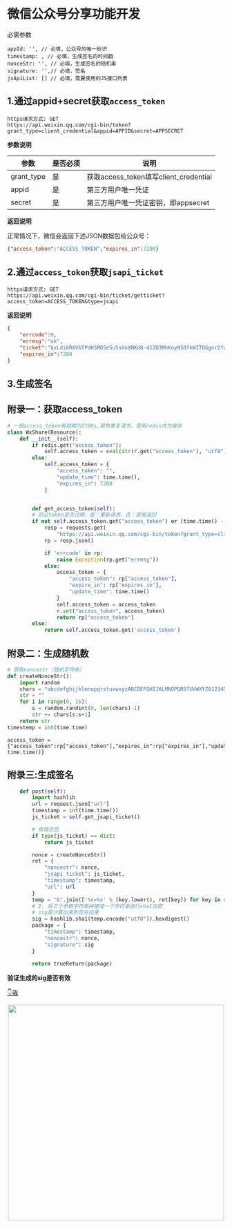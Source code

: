 # 微信公众号分享功能开发

必需参数

```
appId: '', // 必填，公众号的唯一标识
timestamp: , // 必填，生成签名的时间戳
nonceStr: '', // 必填，生成签名的随机串
signature: '',// 必填，签名
jsApiList: [] // 必填，需要使用的JS接口列表
```

## 1.通过appid+secret获取`access_token`

```
https请求方式: GET
https://api.weixin.qq.com/cgi-bin/token?grant_type=client_credential&appid=APPID&secret=APPSECRET
```

**参数说明**

| 参数       | 是否必须 | 说明                                  |
| ---------- | -------- | ------------------------------------- |
| grant_type | 是       | 获取access_token填写client_credential |
| appid      | 是       | 第三方用户唯一凭证                    |
| secret     | 是       | 第三方用户唯一凭证密钥，即appsecret   |

**返回说明**

正常情况下，微信会返回下述JSON数据包给公众号：

```json
{"access_token":"ACCESS_TOKEN","expires_in":7200}
```



## 2.通过`access_token`获取`jsapi_ticket`

```
https请求方式: GET
https://api.weixin.qq.com/cgi-bin/ticket/getticket?access_token=ACCESS_TOKEN&type=jsapi
```

**返回说明**

```json
{
    "errcode":0,
    "errmsg":"ok",
    "ticket":"bxLdikRXVbTPdHSM05e5u5sUoXNKd8-41ZO3MhKoyN5OfkWITDGgnr2fwJ0m9E8NYzWKVZvdVtaUgWvsdshFKA",
    "expires_in":7200
}
```

## 3.生成签名



## 附录一：获取access_token

```python
# 一般access_token有效期为7200s,避免重复请求，使用redis作为缓存
class WxShare(Resource):
    def __init__(self):
        if redis.get("access_token"):
            self.access_token = eval(str(r.get("access_token"), "utf8"))
        else:
            self.access_token = {
                "access_token": "",
                "update_time": time.time(),
                "expires_in": 7200
            }


        def get_access_token(self):
        # 验证token是否过期，是：重新请求，否：直接返回
        if not self.access_token.get("access_token") or (time.time() - self.access_token.get('update_time')) > self.access_token.get('expire_in'):
            resp = requests.get(
                "https://api.weixin.qq.com/cgi-bin/token?grant_type=client_credential&appid=%s&secret=%s" % (appID, appSecrete))
            rp = resp.json()

            if 'errcode' in rp:
                raise Exception(rp.get("errmsg"))
            else:
                access_token = {
                    "access_token": rp["access_token"],
                    "expire_in": rp["expires_in"],
                    "update_time": time.time()
                }
                self.access_token = access_token
                r.set("access_token", access_token)
                return rp["access_token"]
        else:
            return self.access_token.get('access_token')
```

## 附录二：生成随机数

```python
# 获取noncestr（随机字符串）
def createNonceStr():
    import random
    chars = "abcdefghijklmnopqrstuvwxyzABCDEFGHIJKLMNOPQRSTUVWXYZ0123456789"
    str = ""
    for i in range(0, 16):
        s = random.randint(0, len(chars)-1)
        str += chars[s:s+1]
    return str
timestemp = int(time.time)
```

```
access_token = {"access_token":rp["access_token"],"expires_in":rp["expires_in"],"update_time": time.time()}
```


## 附录三:生成签名

```python
    def post(self):
        import hashlib
        url = request.json["url"]
        timestamp = int(time.time())
        js_ticket = self.get_jsapi_ticket()

        # 报错信息
        if type(js_ticket) == dict:
            return js_ticket

        nonce = createNonceStr()
        ret = {
            "noncestr": nonce,
            "jsapi_ticket": js_ticket,
            "timestamp": timestamp,
            "url": url
        }
        temp = "&".join(['%s=%s' % (key.lower(), ret[key]) for key in sorted(ret)])
        # 2. 将三个参数字符串拼接成一个字符串进行sha1加密
        # sig是计算出来的签名结果
        sig = hashlib.sha1(temp.encode("utf8")).hexdigest()
        package = {
            "timestamp": timestamp,
            "noncestr": nonce,
            "signature": sig
        }
        
        return trueReturn(package)
```
**验证生成的sig是否有效**

<a href="http://mp.weixin.qq.com/debug/cgi-bin/sandbox?t=jsapisign">👇我</a>

<center><img src="http://qiniu.s001.xin/xtkqm.jpg" width=500></center>
